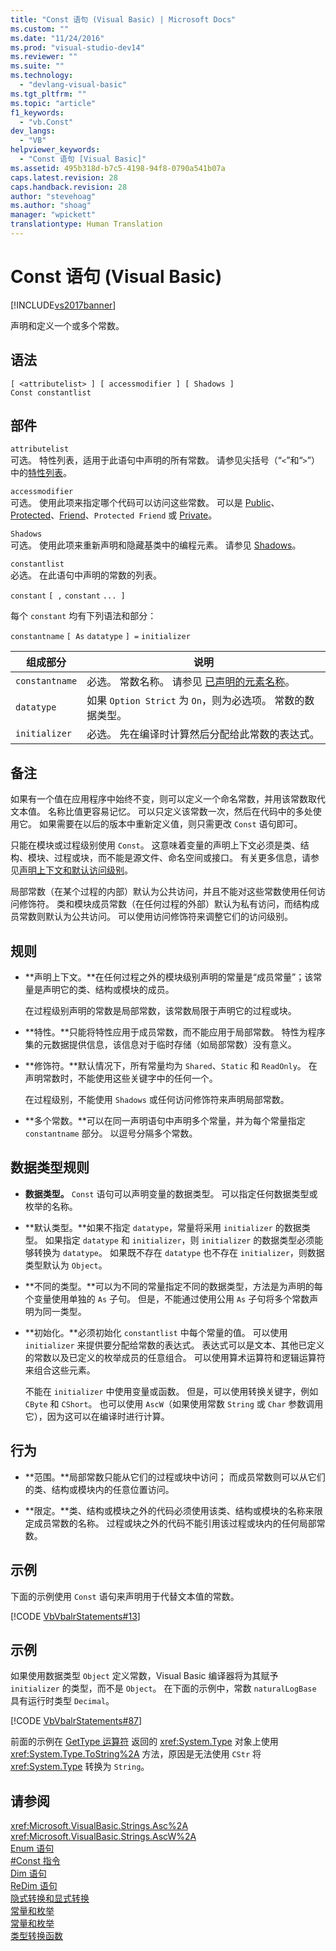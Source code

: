 ```yaml
---
title: "Const 语句 (Visual Basic) | Microsoft Docs"
ms.custom: ""
ms.date: "11/24/2016"
ms.prod: "visual-studio-dev14"
ms.reviewer: ""
ms.suite: ""
ms.technology: 
  - "devlang-visual-basic"
ms.tgt_pltfrm: ""
ms.topic: "article"
f1_keywords: 
  - "vb.Const"
dev_langs: 
  - "VB"
helpviewer_keywords: 
  - "Const 语句 [Visual Basic]"
ms.assetid: 495b318d-b7c5-4198-94f8-0790a541b07a
caps.latest.revision: 28
caps.handback.revision: 28
author: "stevehoag"
ms.author: "shoag"
manager: "wpickett"
translationtype: Human Translation
---
```

# Const 语句 (Visual Basic)
[!INCLUDE[vs2017banner](../../../csharp/includes/vs2017banner.md)]

声明和定义一个或多个常数。  
  
## 语法  
  
```  
[ <attributelist> ] [ accessmodifier ] [ Shadows ]   
Const constantlist  
```  
  
## 部件  
 `attributelist`  
 可选。  特性列表，适用于此语句中声明的所有常数。  请参见尖括号（“`<`”和“`>`”）中的[特性列表](../../../visual-basic/language-reference/statements/attribute-list.md)。  
  
 `accessmodifier`  
 可选。  使用此项来指定哪个代码可以访问这些常数。  可以是 [Public](../../../visual-basic/language-reference/modifiers/public.md)、[Protected](../../../visual-basic/language-reference/modifiers/protected.md)、[Friend](../../../visual-basic/language-reference/modifiers/friend.md)、`Protected Friend` 或 [Private](../../../visual-basic/language-reference/modifiers/private.md)。  
  
 `Shadows`  
 可选。  使用此项来重新声明和隐藏基类中的编程元素。  请参见 [Shadows](../../../visual-basic/language-reference/modifiers/shadows.md)。  
  
 `constantlist`  
 必选。  在此语句中声明的常数的列表。  
  
 `constant` `[ ,` `constant` `... ]`  
  
 每个 `constant` 均有下列语法和部分：  
  
 `constantname` `[ As` `datatype` `] =` `initializer`  
  
|组成部分|说明|  
|----------|--------|  
|`constantname`|必选。  常数名称。  请参见 [已声明的元素名称](../../../visual-basic/programming-guide/language-features/declared-elements/declared-element-names.md)。|  
|`datatype`|如果 `Option Strict` 为 `On`，则为必选项。  常数的数据类型。|  
|`initializer`|必选。  先在编译时计算然后分配给此常数的表达式。|  
  
## 备注  
 如果有一个值在应用程序中始终不变，则可以定义一个命名常数，并用该常数取代文本值。  名称比值更容易记忆。  可以只定义该常数一次，然后在代码中的多处使用它。  如果需要在以后的版本中重新定义值，则只需更改 `Const` 语句即可。  
  
 只能在模块或过程级别使用 `Const`。  这意味着变量的声明上下文必须是类、结构、模块、过程或块，而不能是源文件、命名空间或接口。  有关更多信息，请参见[声明上下文和默认访问级别](../../../visual-basic/language-reference/statements/declaration-contexts-and-default-access-levels.md)。  
  
 局部常数（在某个过程的内部）默认为公共访问，并且不能对这些常数使用任何访问修饰符。  类和模块成员常数（在任何过程的外部）默认为私有访问，而结构成员常数则默认为公共访问。  可以使用访问修饰符来调整它们的访问级别。  
  
## 规则  
  
-   **声明上下文。**在任何过程之外的模块级别声明的常量是“成员常量”；该常量是声明它的类、结构或模块的成员。  
  
     在过程级别声明的常数是局部常数，该常数局限于声明它的过程或块。  
  
-   **特性。**只能将特性应用于成员常数，而不能应用于局部常数。  特性为程序集的元数据提供信息，该信息对于临时存储（如局部常数）没有意义。  
  
-   **修饰符。**默认情况下，所有常量均为 `Shared`、`Static` 和 `ReadOnly`。  在声明常数时，不能使用这些关键字中的任何一个。  
  
     在过程级别，不能使用 `Shadows` 或任何访问修饰符来声明局部常数。  
  
-   **多个常数。**可以在同一声明语句中声明多个常量，并为每个常量指定 `constantname` 部分。  以逗号分隔多个常数。  
  
## 数据类型规则  
  
-   **数据类型。** `Const` 语句可以声明变量的数据类型。  可以指定任何数据类型或枚举的名称。  
  
-   **默认类型。**如果不指定 `datatype`，常量将采用 `initializer` 的数据类型。  如果指定 `datatype` 和 `initializer`，则 `initializer` 的数据类型必须能够转换为 `datatype`。  如果既不存在 `datatype` 也不存在 `initializer`，则数据类型默认为 `Object`。  
  
-   **不同的类型。**可以为不同的常量指定不同的数据类型，方法是为声明的每个变量使用单独的 `As` 子句。  但是，不能通过使用公用 `As` 子句将多个常数声明为同一类型。  
  
-   **初始化。**必须初始化 `constantlist` 中每个常量的值。  可以使用 `initializer` 来提供要分配给常数的表达式。  表达式可以是文本、其他已定义的常数以及已定义的枚举成员的任意组合。  可以使用算术运算符和逻辑运算符来组合这些元素。  
  
     不能在 `initializer` 中使用变量或函数。  但是，可以使用转换关键字，例如 `CByte` 和 `CShort`。  也可以使用 `AscW`（如果使用常数 `String` 或 `Char` 参数调用它），因为这可以在编译时进行计算。  
  
## 行为  
  
-   **范围。**局部常数只能从它们的过程或块中访问；  而成员常数则可以从它们的类、结构或模块内的任意位置访问。  
  
-   **限定。**类、结构或模块之外的代码必须使用该类、结构或模块的名称来限定成员常数的名称。  过程或块之外的代码不能引用该过程或块内的任何局部常数。  
  
## 示例  
 下面的示例使用 `Const` 语句来声明用于代替文本值的常数。  
  
 [!CODE [VbVbalrStatements#13](../CodeSnippet/VS_Snippets_VBCSharp/VbVbalrStatements#13)]  
  
## 示例  
 如果使用数据类型 `Object` 定义常数，Visual Basic 编译器将为其赋予 `initializer` 的类型，而不是 `Object`。  在下面的示例中，常数 `naturalLogBase` 具有运行时类型 `Decimal`。  
  
 [!CODE [VbVbalrStatements#87](../CodeSnippet/VS_Snippets_VBCSharp/VbVbalrStatements#87)]  
  
 前面的示例在 [GetType 运算符](../../../visual-basic/language-reference/operators/gettype-operator.md) 返回的 <xref:System.Type> 对象上使用 <xref:System.Type.ToString%2A> 方法，原因是无法使用 `CStr` 将 <xref:System.Type> 转换为 `String`。  
  
## 请参阅  
 <xref:Microsoft.VisualBasic.Strings.Asc%2A>   
 <xref:Microsoft.VisualBasic.Strings.AscW%2A>   
 [Enum 语句](../../../visual-basic/language-reference/statements/enum-statement.md)   
 [\#Const 指令](../../../visual-basic/language-reference/directives/const-directive.md)   
 [Dim 语句](../../../visual-basic/language-reference/statements/dim-statement.md)   
 [ReDim 语句](../../../visual-basic/language-reference/statements/redim-statement.md)   
 [隐式转换和显式转换](../../../visual-basic/programming-guide/language-features/data-types/implicit-and-explicit-conversions.md)   
 [常量和枚举](../../../visual-basic/programming-guide/language-features/constants-enums/index.md)   
 [常量和枚举](../../../visual-basic/language-reference/constants-and-enumerations.md)   
 [类型转换函数](../../../visual-basic/language-reference/functions/type-conversion-functions.md)